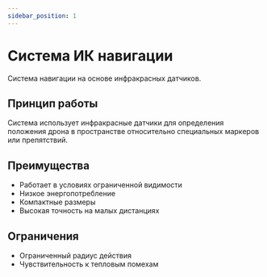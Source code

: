 ```yaml
---
sidebar_position: 1
---
```


# Система ИК навигации

Система навигации на основе инфракрасных датчиков.

## Принцип работы

Система использует инфракрасные датчики для определения положения дрона в пространстве относительно специальных маркеров или препятствий.

## Преимущества

- Работает в условиях ограниченной видимости
- Низкое энергопотребление
- Компактные размеры
- Высокая точность на малых дистанциях

## Ограничения

- Ограниченный радиус действия
- Чувствительность к тепловым помехам 